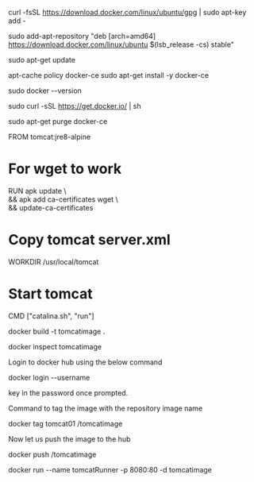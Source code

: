 curl -fsSL https://download.docker.com/linux/ubuntu/gpg | sudo apt-key add -

sudo add-apt-repository "deb [arch=amd64] https://download.docker.com/linux/ubuntu $(lsb_release -cs) stable"



sudo apt-get update

apt-cache policy docker-ce
sudo apt-get install -y docker-ce

sudo docker --version


sudo curl -sSL https://get.docker.io/ | sh

sudo apt-get purge docker-ce



FROM tomcat:jre8-alpine

# For wget to work
RUN   apk update \                                                                                                                                                                                                                        
&&   apk add ca-certificates wget \                                                                                                                                                                                                      
&&   update-ca-certificates 

# Copy tomcat server.xml
WORKDIR /usr/local/tomcat

# Start tomcat
CMD ["catalina.sh", "run"]



docker build -t tomcatimage .

docker inspect tomcatimage

Login to docker hub using the below command

docker login --username <username>

key in the password once prompted.

Command to tag the image with the repository image name

docker tag tomcat01 <username>/tomcatimage

Now let us push the image to the hub

docker push <username>/tomcatimage


docker run --name tomcatRunner -p 8080:80 -d tomcatimage

